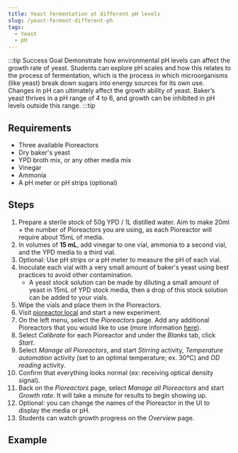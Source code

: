 ```yaml
---
title: Yeast fermentation at different pH levels
slug: /yeast-ferment-different-ph
tags: 
  - Yeast
  - pH
---
```


:::tip Success Goal 
Demonstrate how environmental pH levels can affect the growth rate of yeast. Students can explore pH scales and how this relates to the process of fermentation, which is the process in which microorganisms (like yeast) break down sugars into energy sources for its own use. Changes in pH can ultimately affect the growth ability of yeast. Baker’s yeast thrives in a pH range of 4 to 6, and growth can be inhibited in pH levels outside this range. 
:::tip

## Requirements

*   Three available Pioreactors
*   Dry baker's yeast
*   YPD broth mix, or any other media mix
*	Vinegar
*	Ammonia
*	A pH meter or pH strips (optional) 

## Steps

1. Prepare a sterile stock of 50g YPD / 1L distilled water. Aim to make 20ml × the number of Pioreactors you are using, as each Pioreactor will require about 15mL of media.
2. In volumes of **15 mL**, add vinegar to one vial, ammonia to a second vial, and the YPD media to a third vial. 
3. Optional: Use pH strips or a pH meter to measure the pH of each vial. 
4. Inoculate each vial with a very small amount of baker's yeast using best practices to avoid other contamination.
	* A yeast stock solution can be made by diluting a small amount of yeast in 15mL of YPD stock media, then a drop of this stock solution can be added to your vials.
5. Wipe the vials and place them in the Pioreactors. 
6. Visit [pioreactor.local](http://pioreactor.local) and start a new experiment.
7. On the left menu, select the _Pioreactors_ page. Add any additional Pioreactors that you would like to use (more information [here](/user-guide/create-cluster)).
8. Select _Calibrate_ for each Pioreactor and under the _Blanks_ tab, click _Start_.
9. Select _Manage all Pioreactors_, and start _Stirring_ activity, _Temperature automation_ activity (set to an optimal temperature; ex. 30°C) and _OD reading_ activity.
10. Confirm that everything looks normal (ex: receiving optical density signal).
11.	Back on the _Pioreactors_ page, select _Manage all Pioreactors_ and start _Growth rate_. It will take a minute for results to begin showing up. 
12. Optional: you can change the names of the Pioreactor in the UI to display the media or pH. 
13. Students can watch growth progress on the _Overview_ page.
	
## Example

